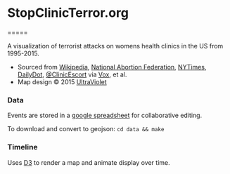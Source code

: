 # StopClinicTerror.org
=====

A visualization of terrorist attacks on womens health clinics in the US from 1995-2015.

* Sourced from [Wikipedia](https://en.wikipedia.org/wiki/Anti-abortion_violence#Murders), [National Abortion Federation](http://prochoice.org/education-and-advocacy/violence/violence-statistics-and-history/), [NYTimes](http://www.nytimes.com/interactive/2015/11/29/us/30abortion-clinic-violence.html), [DailyDot](http://www.dailydot.com/politics/history-anti-abortion-terrorism-violence-united-states/), [@ClinicEscort](https://storify.com/ClinicEscort/is100enough-how-many) via [Vox](http://www.vox.com/2015/12/1/9827886/abortion-clinic-attacks-mapped), et al.
* Map design &copy; 2015 [UltraViolet](http://weareultraviolet.org)

### Data
Events are stored in a [google spreadsheet](https://docs.google.com/spreadsheets/d/1g8oETfpKJVg1CFt5zSIS0vZdOt2lO0F6Fr8HCi84riw/edit#gid=0&vpid=A1) for collaborative editing.

To download and convert to geojson: `cd data && make`

### Timeline
Uses [D3](http://d3js.org) to render a map and animate display over time.